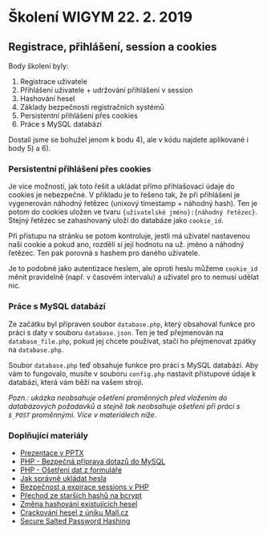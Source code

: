 # Školení WIGYM 22. 2. 2019 #

## Registrace, přihlášení, session a cookies ##

Body školení byly:

1) Registrace uživatele
2) Přihlášení uživatele + udržování přihlášení v session
3) Hashování hesel
4) Základy bezpečnosti registračních systémů
5) Persistentní přihlášení přes cookies
6) Práce s MySQL databází

Dostali jsme se bohužel jenom k bodu 4), ale v kódu najdete aplikované i body 5) a 6).

### Persistentní přihlášení přes cookies ###

Je více možností, jak toto řešit a ukládat přímo přihlašovací údaje do cookies je nebezpečné. V příkladu je to řešeno tak, že při přihlášení je vygenerován náhodný řetězec (unixový timestamp + náhodný hash). Ten je potom do cookies uložen ve tvaru `{uživatelské jméno}:{náhodný řetězec}`. Stejný řetězec se zahashovaný uloží do databáze jako `cookie_id`.

Při přístupu na stránku se potom kontroluje, jestli má uživatel nastavenou naši cookie a pokud ano, rozdělí si její hodnotu na už. jméno a náhodný řetězec. Ten pak porovná s hashem pro daného uživatele.

Je to podobné jako autentizace heslem, ale oproti heslu můžeme `cookie_id` měnit pravidelně (např. v časovém intervalu) a uživatel pro to nemusí udělat nic.

### Práce s MySQL databází ###

Ze začátku byl připraven soubor `database.php`, který obsahoval funkce pro práci s daty v souboru `database.json`. Ten je teď přejmenován na `database_file.php`, pokud jej chcete používat, stačí ho přejmenovat zpátky na `database.php`.

Soubor `database.php` teď obsahuje funkce pro práci s MySQL databází. Aby vám to fungovalo, musíte v souboru `config.php` nastavit přístupové údaje k databázi, která vám běží na vašem stroji.

*Pozn.: ukázka neobsahuje ošetření proměnných před vložením do databázových požadavků a stejně tak neobsahuje ošetření při práci s `$_POST` proměnnými. Více v materiálech níže.*

### Doplňující materiály ###

 - [Prezentace v PPTX](https://drive.google.com/file/d/1lODCO7FL1Papsi84-DMluviVkM5KppfN/view?usp=sharing)
 - [PHP - Bezpečná příprava dotazů do MySQL](https://www.w3schools.com/php/php_mysql_prepared_statements.asp)
 - [PHP - Ošetření dat z formuláře](https://wp-mix.com/php-sanitize-form-data/)
 - [Jak správně ukládat hesla](https://www.kutac.cz/blog/weby-a-vse-okolo/jak-spravne-ukladat-hesla/)
 - [Bezpečnost a expirace sessions v PHP](https://www.kutac.cz/blog/weby-a-vse-okolo/bezpecnost-a-expirace-sessions-v-php/)
 - [Přechod ze starších hashů na bcrypt](https://www.kutac.cz/blog/weby-a-vse-okolo/prechod-na-bezpecnejsi-bcrypt/)
 - [Změna hashování existujících hesel](https://www.michalspacek.cz/zmena-hashovani-existujicich-hesel)
 - [Crackování hesel z úniku Mall.cz](https://www.michalspacek.cz/crackovani-hesel-z-uniku-mall.cz)
 - [Secure Salted Password Hashing](https://crackstation.net/hashing-security.htm)